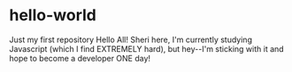 # hello-world
Just my first repository
Hello All!
Sheri here, I'm currently studying Javascript (which I find EXTREMELY hard), but hey--I'm sticking with it and hope to become a developer ONE day! 
